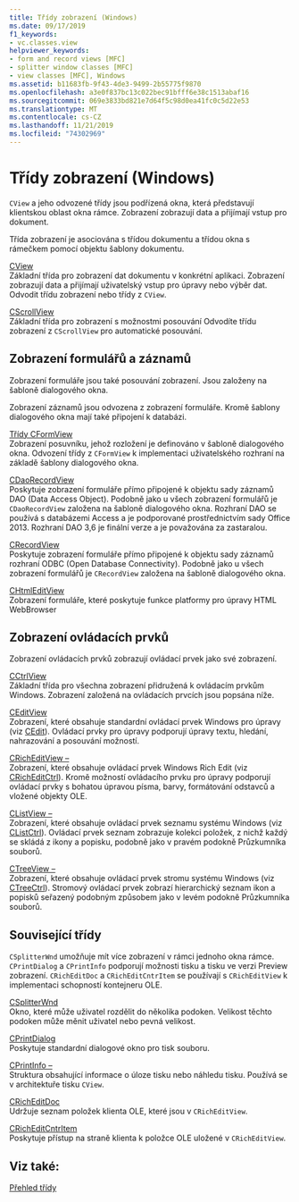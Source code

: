 ```yaml
---
title: Třídy zobrazení (Windows)
ms.date: 09/17/2019
f1_keywords:
- vc.classes.view
helpviewer_keywords:
- form and record views [MFC]
- splitter window classes [MFC]
- view classes [MFC], Windows
ms.assetid: b11683fb-9f43-4de3-9499-2b55775f9870
ms.openlocfilehash: a3e0f837bc13c022bec91bfff6e38c1513abaf16
ms.sourcegitcommit: 069e3833bd821e7d64f5c98d0ea41fc0c5d22e53
ms.translationtype: MT
ms.contentlocale: cs-CZ
ms.lasthandoff: 11/21/2019
ms.locfileid: "74302969"
---
```

# <a name="view-classes-windows"></a>Třídy zobrazení (Windows)

`CView` a jeho odvozené třídy jsou podřízená okna, která představují klientskou oblast okna rámce. Zobrazení zobrazují data a přijímají vstup pro dokument.

Třída zobrazení je asociována s třídou dokumentu a třídou okna s rámečkem pomocí objektu šablony dokumentu.

[CView](../mfc/reference/cview-class.md)<br/>
Základní třída pro zobrazení dat dokumentu v konkrétní aplikaci. Zobrazení zobrazují data a přijímají uživatelský vstup pro úpravy nebo výběr dat. Odvodit třídu zobrazení nebo třídy z `CView`.

[CScrollView](../mfc/reference/cscrollview-class.md)<br/>
Základní třída pro zobrazení s možnostmi posouvání Odvodíte třídu zobrazení z `CScrollView` pro automatické posouvání.

## <a name="form-and-record-views"></a>Zobrazení formulářů a záznamů

Zobrazení formuláře jsou také posouvání zobrazení. Jsou založeny na šabloně dialogového okna.

Zobrazení záznamů jsou odvozena z zobrazení formuláře. Kromě šablony dialogového okna mají také připojení k databázi.

[Třídy CFormView](../mfc/reference/cformview-class.md)<br/>
Zobrazení posuvníku, jehož rozložení je definováno v šabloně dialogového okna. Odvození třídy z `CFormView` k implementaci uživatelského rozhraní na základě šablony dialogového okna.

[CDaoRecordView](../mfc/reference/cdaorecordview-class.md)<br/>
Poskytuje zobrazení formuláře přímo připojené k objektu sady záznamů DAO (Data Access Object). Podobně jako u všech zobrazení formulářů je `CDaoRecordView` založena na šabloně dialogového okna. Rozhraní DAO se používá s databázemi Access a je podporované prostřednictvím sady Office 2013. Rozhraní DAO 3,6 je finální verze a je považována za zastaralou.

[CRecordView](../mfc/reference/crecordview-class.md)<br/>
Poskytuje zobrazení formuláře přímo připojené k objektu sady záznamů rozhraní ODBC (Open Database Connectivity). Podobně jako u všech zobrazení formulářů je `CRecordView` založena na šabloně dialogového okna.

[CHtmlEditView](../mfc/reference/chtmleditview-class.md)<br/>
Zobrazení formuláře, které poskytuje funkce platformy pro úpravy HTML WebBrowser

## <a name="control-views"></a>Zobrazení ovládacích prvků

Zobrazení ovládacích prvků zobrazují ovládací prvek jako své zobrazení.

[CCtrlView](../mfc/reference/cctrlview-class.md)<br/>
Základní třída pro všechna zobrazení přidružená k ovládacím prvkům Windows. Zobrazení založená na ovládacích prvcích jsou popsána níže.

[CEditView](../mfc/reference/ceditview-class.md)<br/>
Zobrazení, které obsahuje standardní ovládací prvek Windows pro úpravy (viz [CEdit](../mfc/reference/cedit-class.md)). Ovládací prvky pro úpravy podporují úpravy textu, hledání, nahrazování a posouvání možností.

[CRichEditView –](../mfc/reference/cricheditview-class.md)<br/>
Zobrazení, které obsahuje ovládací prvek Windows Rich Edit (viz [CRichEditCtrl](../mfc/reference/cricheditctrl-class.md)). Kromě možností ovládacího prvku pro úpravy podporují ovládací prvky s bohatou úpravou písma, barvy, formátování odstavců a vložené objekty OLE.

[CListView –](../mfc/reference/clistview-class.md)<br/>
Zobrazení, které obsahuje ovládací prvek seznamu systému Windows (viz [CListCtrl](../mfc/reference/clistctrl-class.md)). Ovládací prvek seznam zobrazuje kolekci položek, z nichž každý se skládá z ikony a popisku, podobně jako v pravém podokně Průzkumníka souborů.

[CTreeView –](../mfc/reference/ctreeview-class.md)<br/>
Zobrazení, které obsahuje ovládací prvek stromu systému Windows (viz [CTreeCtrl](../mfc/reference/ctreectrl-class.md)). Stromový ovládací prvek zobrazí hierarchický seznam ikon a popisků seřazený podobným způsobem jako v levém podokně Průzkumníka souborů.

## <a name="related-classes"></a>Související třídy

`CSplitterWnd` umožňuje mít více zobrazení v rámci jednoho okna rámce. `CPrintDialog` a `CPrintInfo` podporují možnosti tisku a tisku ve verzi Preview zobrazení. `CRichEditDoc` a `CRichEditCntrItem` se používají s `CRichEditView` k implementaci schopností kontejneru OLE.

[CSplitterWnd](../mfc/reference/csplitterwnd-class.md)<br/>
Okno, které může uživatel rozdělit do několika podoken. Velikost těchto podoken může měnit uživatel nebo pevná velikost.

[CPrintDialog](../mfc/reference/cprintdialog-class.md)<br/>
Poskytuje standardní dialogové okno pro tisk souboru.

[CPrintInfo –](../mfc/reference/cprintinfo-structure.md)<br/>
Struktura obsahující informace o úloze tisku nebo náhledu tisku. Používá se v architektuře tisku `CView`.

[CRichEditDoc](../mfc/reference/cricheditdoc-class.md)<br/>
Udržuje seznam položek klienta OLE, které jsou v `CRichEditView`.

[CRichEditCntrItem](../mfc/reference/cricheditcntritem-class.md)<br/>
Poskytuje přístup na straně klienta k položce OLE uložené v `CRichEditView`.

## <a name="see-also"></a>Viz také:

[Přehled třídy](../mfc/class-library-overview.md)
